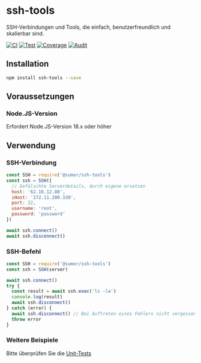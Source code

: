 # ssh-tools

SSH-Verbindungen und Tools, die einfach, benutzerfreundlich und skalierbar sind.

[![CI](https://github.com/sumor-cloud/ssh-tools/actions/workflows/ci.yml/badge.svg)](https://github.com/sumor-cloud/ssh-tools/actions/workflows/ci.yml)
[![Test](https://github.com/sumor-cloud/ssh-tools/actions/workflows/ut.yml/badge.svg)](https://github.com/sumor-cloud/ssh-tools/actions/workflows/ut.yml)
[![Coverage](https://github.com/sumor-cloud/ssh-tools/actions/workflows/coverage.yml/badge.svg)](https://github.com/sumor-cloud/ssh-tools/actions/workflows/coverage.yml)
[![Audit](https://github.com/sumor-cloud/ssh-tools/actions/workflows/audit.yml/badge.svg)](https://github.com/sumor-cloud/ssh-tools/actions/workflows/audit.yml)

## Installation

```bash
npm install ssh-tools --save
```

## Voraussetzungen

### Node.JS-Version

Erfordert Node.JS-Version 18.x oder höher

## Verwendung

### SSH-Verbindung

```javascript
const SSH = require('@sumor/ssh-tools')
const ssh = SSH({
  // Gefälschte Serverdetails, durch eigene ersetzen
  host: '62.16.12.88',
  iHost: '172.11.200.330',
  port: 22,
  username: 'root',
  password: 'password'
})

await ssh.connect()
await ssh.disconnect()
```

### SSH-Befehl

```javascript
const SSH = require('@sumor/ssh-tools')
const ssh = SSH(server)

await ssh.connect()
try {
  const result = await ssh.exec('ls -la')
  console.log(result)
  await ssh.disconnect()
} catch (error) {
  await ssh.disconnect() // Bei Auftreten eines Fehlers nicht vergessen zu trennen
  throw error
}
```

### Weitere Beispiele

Bitte überprüfen Sie die [Unit-Tests](https://github.com/sumor-cloud/ssh-tools/tree/main/test)
